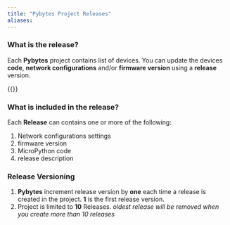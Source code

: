 ```yaml
---
title: "Pybytes Project Releases"
aliases:
---
```


### What is the release?
Each **Pybytes** project contains list of devices. You can update the devices **code**, **network configurations** and/or **firmware version** using a **release** version.

{{<youtube JSNTZDHKm5M>}}

### What is included in the release?
Each **Release** can contains one or more of the following:

1. Network configurations settings
2. firmware version
3. MicroPython code
4. release description

### Release Versioning
1. **Pybytes** increment release version by **one** each time a release is created in the project. **1** is the first release version.
2. Project is limited to **10** Releases. _oldest release will be removed when you create more than 10 releases_

